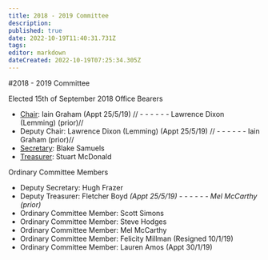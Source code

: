 ```yaml
---
title: 2018 - 2019 Committee
description: 
published: true
date: 2022-10-19T11:40:31.731Z
tags: 
editor: markdown
dateCreated: 2022-10-19T07:25:34.305Z
---
```


#2018 - 2019 Committee

Elected 15th of September 2018 Office Bearers

-   [Chair](Chairperson): Iain Graham (Appt 25/5/19) // - - - - - - Lawrence Dixon (Lemming) (prior)//
-   Deputy Chair: Lawrence Dixon (Lemming) (Appt 25/5/19) // - - - - - - Iain Graham (prior)//
-   [Secretary](Secretary): Blake Samuels
-   [Treasurer](Treasurer): Stuart McDonald

Ordinary Committee Members

-   Deputy Secretary: Hugh Frazer
-   Deputy Treasurer: Fletcher Boyd *(Appt 25/5/19) - - - - - - Mel McCarthy (prior)*
-   Ordinary Committee Member: Scott Simons
-   Ordinary Committee Member: Steve Hodges
-   Ordinary Committee Member: Mel McCarthy
-   Ordinary Committee Member: Felicity Millman (Resigned 10/1/19)
-   Ordinary Committee Member: Lauren Amos (Appt 30/1/19)
